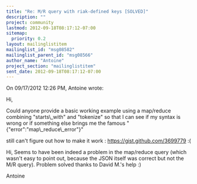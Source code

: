 ```yaml
---
title: "Re: M/R query with riak-defined keys [SOLVED]"
description: ""
project: community
lastmod: 2012-09-18T08:17:12-07:00
sitemap:
  priority: 0.2
layout: mailinglistitem
mailinglist_id: "msg08582"
mailinglist_parent_id: "msg08566"
author_name: "Antoine"
project_section: "mailinglistitem"
sent_date: 2012-09-18T08:17:12-07:00
---
```


On 09/17/2012 12:26 PM, Antoine wrote:

Hi,

Could anyone provide a basic working example using a map/reduce
combining "starts\\_with" and "tokenize" so that I can see if my syntax is
wrong or if something else brings me the famous
"{"error":"map\\_reduce\\_error"}"

still can't figure out how to make it work :
https://gist.github.com/3699779 :(


Hi,
Seems to have been indeed a problem in the map/reduce query (which 
wasn't easy to point out, because the JSON itself was correct but not 
the M/R query). Problem solved thanks to David M.'s help :)


Antoine

